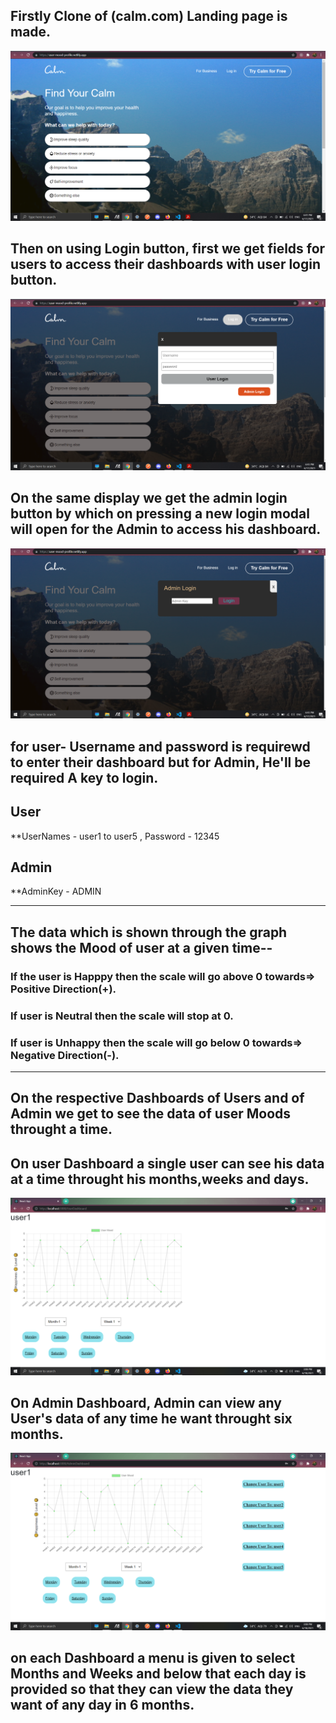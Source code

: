 ## Firstly Clone of (calm.com) Landing page is made.


![](Final_UI/image1.png)
## Then on using Login button, first we get fields for users to access their dashboards with user login button.

![](Final_UI/image2.png)

## On the same display we get the admin login button by which on pressing a new login modal will open for the Admin to access his dashboard.

![](Final_UI/image3.png)

## for user- Username and password is requirewd to enter their dashboard but for Admin, He'll be required A key to login.

## User
**UserNames - user1 to user5 , Password - 12345


## Admin 
**AdminKey -  ADMIN

-------------------------------------------------------------------------------------------------------------------------------------------------------------------
## The data which is shown through the graph shows the Mood of user at a given time--
### If the user is Happpy then the scale will go above 0 towards=> Positive Direction(+).
### If user is Neutral then the scale will stop at 0. 
### If user is Unhappy then the scale will go below 0 towards=> Negative Direction(-).
--------------------------------------------------------------------------------------------------------------------------------------------------------------------

## On the respective Dashboards of Users and of Admin we get to see the data of user Moods throught a time.

## On user Dashboard a single user can see his data at a time throught his months,weeks and days.

![](Final_UI/image5.png)

## On Admin Dashboard, Admin can view any User's data of any time he want throught six months.

![](Final_UI/image4.png)

## on each Dashboard a menu is given to select Months and Weeks and below that each day is provided so that they can view the data they want of any day in 6 months.
